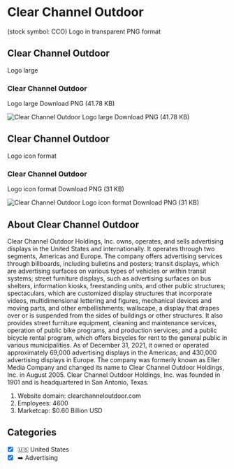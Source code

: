 # Clear Channel Outdoor
 (stock symbol: CCO) Logo in transparent PNG format

## Clear Channel Outdoor
 Logo large

### Clear Channel Outdoor
 Logo large Download PNG (41.78 KB)

![Clear Channel Outdoor
 Logo large Download PNG (41.78 KB)](/img/orig/CCO_BIG-c32a57a7.png)

## Clear Channel Outdoor
 Logo icon format

### Clear Channel Outdoor
 Logo icon format Download PNG (31 KB)

![Clear Channel Outdoor
 Logo icon format Download PNG (31 KB)](/img/orig/CCO-dfdf6862.png)

## About Clear Channel Outdoor


Clear Channel Outdoor Holdings, Inc. owns, operates, and sells advertising displays in the United States and internationally. It operates through two segments, Americas and Europe. The company offers advertising services through billboards, including bulletins and posters; transit displays, which are advertising surfaces on various types of vehicles or within transit systems; street furniture displays, such as advertising surfaces on bus shelters, information kiosks, freestanding units, and other public structures; spectaculars, which are customized display structures that incorporate videos, multidimensional lettering and figures, mechanical devices and moving parts, and other embellishments; wallscape, a display that drapes over or is suspended from the sides of buildings or other structures. It also provides street furniture equipment, cleaning and maintenance services, operation of public bike programs, and production services; and a public bicycle rental program, which offers bicycles for rent to the general public in various municipalities. As of December 31, 2021, it owned or operated approximately 69,000 advertising displays in the Americas; and 430,000 advertising displays in Europe. The company was formerly known as Eller Media Company and changed its name to Clear Channel Outdoor Holdings, Inc. in August 2005. Clear Channel Outdoor Holdings, Inc. was founded in 1901 and is headquartered in San Antonio, Texas.

1. Website domain: clearchanneloutdoor.com
2. Employees: 4600
3. Marketcap: $0.60 Billion USD


## Categories
- [x] 🇺🇸 United States
- [x] ➡️ Advertising
